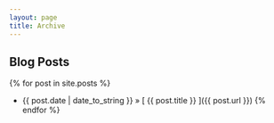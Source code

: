 ```yaml
---
layout: page
title: Archive
---
```


## Blog Posts

{% for post in site.posts %}  
* {{ post.date | date_to_string }} » [ {{ post.title }} ]({{ post.url }})
{% endfor %}